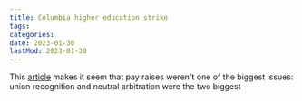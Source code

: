 ```yaml
---
title: Columbia higher education strike
tags:
categories:
date: 2023-01-30
lastMod: 2023-01-30
---
```

This [article](https://www.chronicle.com/article/after-2-month-strike-columbia-u-and-student-workers-reach-tentative-agreement) makes it seem that pay raises weren't one of the biggest issues: union recognition and neutral arbitration were the two biggest



